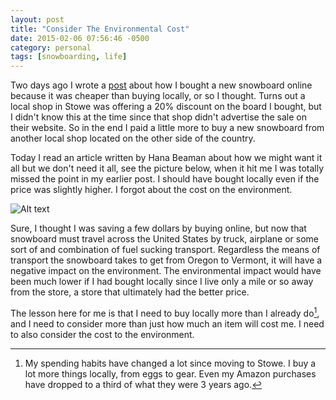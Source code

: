 ```yaml
---
layout: post
title: "Consider The Environmental Cost"
date: 2015-02-06 07:56:46 -0500
category: personal
tags: [snowboarding, life]
---
```

Two days ago I wrote a [post][1] about how I bought a new snowboard online because it was cheaper than buying locally, or so I thought. Turns out a local shop in Stowe was offering a 20% discount on the board I bought, but I didn't know this at the time since that shop didn't advertise the sale on their website. So in the end I paid a little more to buy a new snowboard from another local shop located on the other side of the country. 

Today I read an article written by Hana Beaman about how we might want it all but we don't need it all, see the picture below, when it hit me I was totally missed the point in my earlier post. I should have bought locally even if the price was slightly higher. I forgot about the cost on the environment.

![Alt text](https://pbs.twimg.com/media/B8uV-gMCcAAYfXp.jpg)

Sure, I thought I was saving a few dollars by buying online, but now that snowboard must travel across the United States by truck, airplane or some sort of and combination of fuel sucking transport. Regardless the means of transport the snowboard takes to get from Oregon to Vermont, it will have a negative impact on the environment. The environmental impact would have been much lower if I had bought locally since I live only a mile or so away from the store, a store that ultimately had the better price. 

The lesson here for me is that I need to buy locally more than I already do[^1], and I need to consider more than just how much an item will cost me. I need to also consider the cost to the environment. 

[^1]: My spending habits have changed a lot since moving to Stowe. I buy a lot more things locally, from eggs to gear. Even my Amazon purchases have dropped to a third of what they were 3 years ago.

[1]: http://www.thecave.com/2015/02/04/hey-local-retail-stores-update-your-website/
